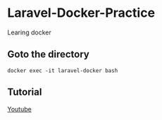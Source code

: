 # Laravel-Docker-Practice

Learing docker

## Goto the directory

```
docker exec -it laravel-docker bash
```

## Tutorial

[Youtube](https://www.youtube.com/watch?v=V-MDfE1I6u0)
